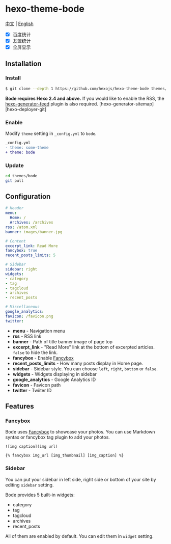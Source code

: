 # hexo-theme-bode

[中文](#) | [English](#)

- [x] 百度统计
- [x] 友盟统计
- [x] 全屏显示

## Installation

### Install

``` bash
$ git clone --depth 1 https://github.com/hexojs/hexo-theme-bode themes/bode
```

**Bode requires Hexo 2.4 and above.** If you would like to enable the RSS, the [hexo-generator-feed](https://github.com/hexojs/hexo-generator-feed) plugin is also required.
[hexo-generator-sitemap]
[hexo-deployer-git]

### Enable

Modify `theme` setting in `_config.yml` to `bode`.

``` diff
_config.yml
- theme: some-theme
+ theme: bode
```

### Update

``` bash
cd themes/bode
git pull
```

## Configuration

``` yml
# Header
menu:
  Home: /
  Archives: /archives
rss: /atom.xml
banner: images/banner.jpg

# Content
excerpt_link: Read More
fancybox: true
recent_posts_limits: 5

# Sidebar
sidebar: right
widgets:
- category
- tag
- tagcloud
- archives
- recent_posts

# Miscellaneous
google_analytics:
favicon: /favicon.png
twitter:
```

- **menu** - Navigation menu
- **rss** - RSS link
- **banner** - Path of title banner image of page top
- **excerpt_link** - "Read More" link at the bottom of excerpted articles. `false` to hide the link.
- **fancybox** - Enable [Fancybox]
- **recent_posts_limits** - How many posts display in Home page.
- **sidebar** - Sidebar style. You can choose `left`, `right`, `bottom` or `false`.
- **widgets** - Widgets displaying in sidebar
- **google_analytics** - Google Analytics ID
- **favicon** - Favicon path
- **twitter** - Twiiter ID

## Features

### Fancybox

Bode uses [Fancybox] to showcase your photos. You can use Markdown syntax or fancybox tag plugin to add your photos.

```
![img caption](img url)

{% fancybox img_url [img_thumbnail] [img_caption] %}
```

### Sidebar

You can put your sidebar in left side, right side or bottom of your site by editing `sidebar` setting.

Bode provides 5 built-in widgets:

- category
- tag
- tagcloud
- archives
- recent_posts

All of them are enabled by default. You can edit them in `widget` setting.

[Fancybox]: https://github.com/fancyapps/fancyBox
